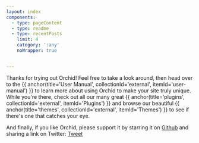 ```yaml
---
layout: index
components:
  - type: pageContent
  - type: readme
  - type: recentPosts
    limit: 4
    category: ':any'
    noWrapper: true


---
```


Thanks for trying out Orchid! Feel free to take a look around, then head over to the 
{{ anchor(title='User Manual', collectionId='external', itemId='user-manual') }} to learn more about using Orchid to make 
your site truly unique. While you're there, check out all our many great 
{{ anchor(title='plugins', collectionId='external', itemId='Plugins') }} and browse our beautiful 
{{ anchor(title='themes', collectionId='external', itemId='Themes') }} to see if there's one that catches your eye.

And finally, if you like Orchid, please support it by starring it on [Github](https://github.com/JavaEden/Orchid) and 
sharing a link on Twitter: <a 
    href="https://twitter.com/share?ref_src=twsrc%5Etfw" 
    class="twitter-share-button" 
    data-text="Check out the site I just made with @OrchidSSG, a new Static Site Generator for Java and Kotlin!" 
    data-url="{{site.baseUrl}}" data-show-count="false">Tweet</a>
<script async src="https://platform.twitter.com/widgets.js" charset="utf-8"></script>
